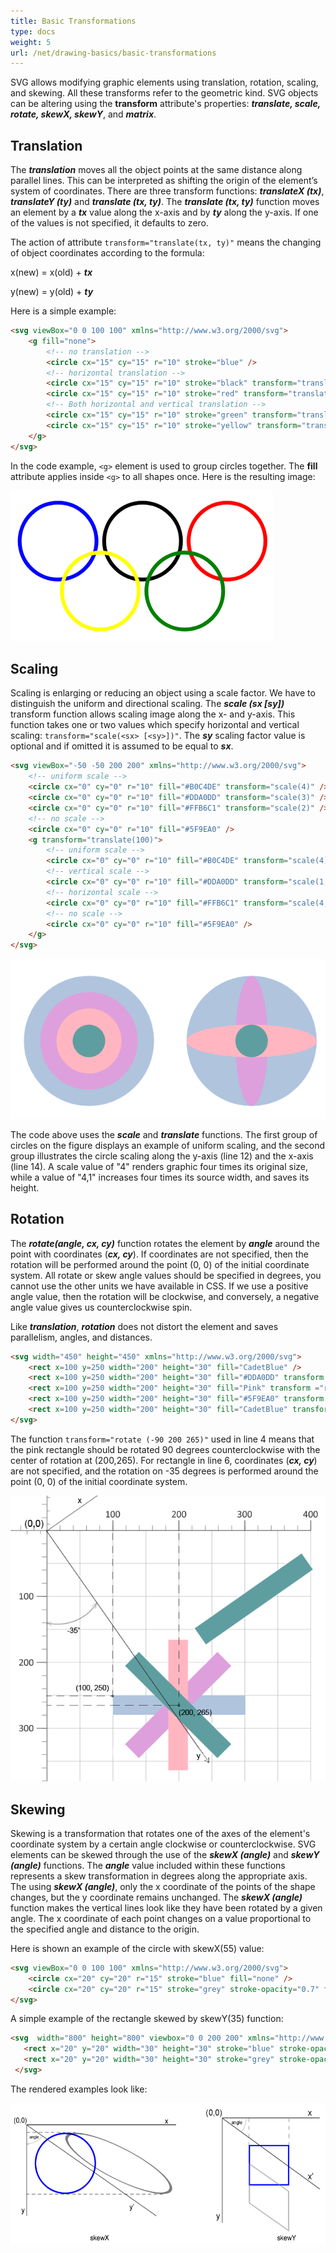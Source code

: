 ```yaml
---
title: Basic Transformations
type: docs
weight: 5
url: /net/drawing-basics/basic-transformations
---
```

<link href="./../../style.css" rel="stylesheet" type="text/css" />

SVG allows modifying graphic elements using translation, rotation, scaling, and skewing.  All these transforms refer to the geometric kind. SVG objects can be altering using the **transform** attribute's properties: ***translate, scale, rotate, skewX, skewY***, and ***matrix***.   

## **Translation**

The ***translation*** moves all the object points at the same distance along parallel lines. This can be interpreted as shifting the origin of the element’s system of coordinates. There are three transform functions: ***translateX (tx)***, ***translateY (ty)*** and ***translate (tx, ty)***. The ***translate (tx, ty)*** function moves an element by a ***tx*** value along the x-axis and by ***ty*** along the y-axis. If one of the values is not specified, it defaults to zero.

The action of attribute `transform="translate(tx, ty)"` means the changing of object coordinates according to the formula:

x(new) = x(old) + ***tx***

y(new) = y(old) + ***ty***

Here is a simple example:

```html {linenos=inline,linenostart=1}
<svg viewBox="0 0 100 100" xmlns="http://www.w3.org/2000/svg">
    <g fill="none">
        <!-- no translation -->
        <circle cx="15" cy="15" r="10" stroke="blue" />
        <!-- horizontal translation -->
        <circle cx="15" cy="15" r="10" stroke="black" transform="translate(22)" />
        <circle cx="15" cy="15" r="10" stroke="red" transform="translate(44)" />
        <!-- Both horizontal and vertical translation -->
        <circle cx="15" cy="15" r="10" stroke="green" transform="translate(33,13)" />
        <circle cx="15" cy="15" r="10" stroke="yellow" transform="translate(11,13)" />
	</g>
</svg>
```
In the code example,  `<g>` element is used to group circles together. The **fill** attribute  applies inside `<g>` to all shapes once. Here is the resulting image:

![Five olympic rings](translate.png#center)

## **Scaling**

Scaling is enlarging or reducing an object using a scale factor. We have to distinguish the uniform and directional scaling.
The ***scale (sx [sy])*** transform function allows scaling image along the x- and y-axis.  This function takes one or two values which specify horizontal and vertical scaling:  `transform="scale(<sx> [<sy>])"`. The ***sy*** scaling factor value is optional and if omitted it is assumed to be equal to ***sx***.

```html {linenos=inline,linenostart=1 hl_lines=["12","14"]}
<svg viewBox="-50 -50 200 200" xmlns="http://www.w3.org/2000/svg">
    <!-- uniform scale -->
    <circle cx="0" cy="0" r="10" fill="#B0C4DE" transform="scale(4)" />
    <circle cx="0" cy="0" r="10" fill="#DDA0DD" transform="scale(3)" />
    <circle cx="0" cy="0" r="10" fill="#FFB6C1" transform="scale(2)" />
    <!-- no scale -->
    <circle cx="0" cy="0" r="10" fill="#5F9EA0" />
    <g transform="translate(100)">
        <!-- uniform scale -->
        <circle cx="0" cy="0" r="10" fill="#B0C4DE" transform="scale(4)" />
        <!-- vertical scale -->
        <circle cx="0" cy="0" r="10" fill="#DDA0DD" transform="scale(1,4)" />
        <!-- horizontal scale -->
        <circle cx="0" cy="0" r="10" fill="#FFB6C1" transform="scale(4,1)" />
        <!-- no scale -->
        <circle cx="0" cy="0" r="10" fill="#5F9EA0" />
    </g>
</svg>
```

![Four filled circles](scale.png#center)

The code above uses the ***scale*** and ***translate*** functions. The first group of circles on the figure displays an example of uniform scaling, and the second group illustrates the circle scaling along the y-axis  (line 12) and the x-axis (line 14). A scale value of "4"  renders graphic four times its original size, while a value of "4,1"  increases four times its source width, and saves its height.

## **Rotation**

The ***rotate(angle, cx, cy)*** function rotates the element by ***angle*** around the point with coordinates (***cx, cy***). If coordinates are not specified, then the rotation will be performed around the point (0, 0) of the initial coordinate system. 
All rotate or skew angle values should be specified in degrees, you cannot use the other units we have available in CSS. If we use a positive angle value, then the rotation will be clockwise, and conversely, a negative angle value gives us counterclockwise spin.

Like ***translation***, ***rotation*** does not distort the element and saves parallelism, angles, and distances.

```html {linenos=inline,linenostart=1 hl_lines=["4","6"]}
<svg width="450" height="450" xmlns="http://www.w3.org/2000/svg">
    <rect x=100 y=250 width="200" height="30" fill="CadetBlue" />
    <rect x=100 y=250 width="200" height="30" fill="#DDA0DD" transform ="rotate (-45 200 265)" />
    <rect x=100 y=250 width="200" height="30" fill="Pink" transform ="rotate (-90 200 265)" />
    <rect x=100 y=250 width="200" height="30" fill="#5F9EA0" transform ="rotate (45 200 265)" />
    <rect x=100 y=250 width="200" height="30" fill="CadetBlue" transform ="rotate (-35)" />
</svg>
```
The function  `transform="rotate (-90 200 265)"` used in line 4 means that the pink rectangle should be rotated 90 degrees counterclockwise with the center of rotation at (200,265).  For rectangle in line 6, coordinates (***cx, cy***) are not specified, and the rotation on -35 degrees is performed around the point (0, 0) of the initial coordinate system.

![Five filled rectangles](rotate.png#center)

## **Skewing**

Skewing is a transformation that rotates one of the axes of the element's coordinate system by a certain angle clockwise or counterclockwise. SVG elements can be skewed through the use of the ***skewX (angle)*** and ***skewY (angle)*** functions. The ***angle*** value included within these functions represents a skew transformation in degrees along the appropriate axis.
The using ***skewX (angle)***, only the x coordinate of the points of the shape changes, but the y coordinate remains unchanged. The ***skewX (angle)*** function makes the vertical lines look like they have been rotated by a given angle. The x coordinate of each point changes on a value proportional to the specified angle and distance to the origin.

Here is shown an example of the circle with skewX(55) value:

```html {linenos=inline,linenostart=1}
<svg viewBox="0 0 100 100" xmlns="http://www.w3.org/2000/svg">
    <circle cx="20" cy="20" r="15" stroke="blue" fill="none" />
    <circle cx="20" cy="20" r="15" stroke="grey" stroke-opacity="0.7" fill="none" transform="skewX(55)" />
</svg>
```
A simple example of the rectangle skewed by skewY(35) function:

```html {linenos=inline,linenostart=1}
<svg  width="800" height="800" viewbox="0 0 200 200" xmlns="http://www.w3.org/2000/svg">
   <rect x="20" y="20" width="30" height="30" stroke="blue" stroke-opacity="1" fill="none" />
   <rect x="20" y="20" width="30" height="30" stroke="grey" stroke-opacity="0.5" fill="none" transform="skewY(35)" />
 </svg>
```
 The rendered examples look like:
 
 ![Circle and skewed circle](skew_xy1.png#center)





